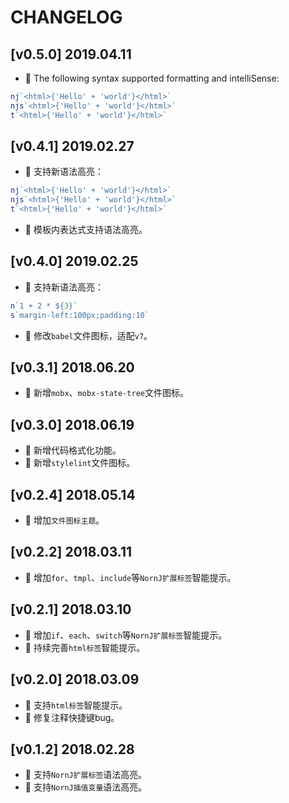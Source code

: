 # CHANGELOG

## [v0.5.0] 2019.04.11

* 🌟 The following syntax supported formatting and intelliSense:

```js
nj`<html>{'Hello' + 'world'}</html>`
njs`<html>{'Hello' + 'world'}</html>`
t`<html>{'Hello' + 'world'}</html>`
```

## [v0.4.1] 2019.02.27

* 🌟 支持新语法高亮：

```js
nj`<html>{'Hello' + 'world'}</html>`
njs`<html>{'Hello' + 'world'}</html>`
t`<html>{'Hello' + 'world'}</html>`
```

* 🌟 模板内表达式支持语法高亮。

## [v0.4.0] 2019.02.25

* 🌟 支持新语法高亮：

```js
n`1 + 2 * ${3}`
s`margin-left:100px;padding:10`
```

* 🐞 修改`babel`文件图标，适配`v7`。

## [v0.3.1] 2018.06.20

* 🌟 新增`mobx`、`mobx-state-tree`文件图标。

## [v0.3.0] 2018.06.19

* 🌟 新增代码格式化功能。
* 🌟 新增`stylelint`文件图标。

## [v0.2.4] 2018.05.14

* 🌟 增加`文件图标主题`。

## [v0.2.2] 2018.03.11

* 🌟 增加`for`、`tmpl`、`include`等`NornJ扩展标签`智能提示。

## [v0.2.1] 2018.03.10

* 🌟 增加`if`、`each`、`switch`等`NornJ扩展标签`智能提示。
* 🌟 持续完善`html标签`智能提示。

## [v0.2.0] 2018.03.09

* 🌟 支持`html标签`智能提示。
* 🐞 修复注释快捷键bug。

## [v0.1.2] 2018.02.28

* 🌟 支持`NornJ扩展标签`语法高亮。
* 🌟 支持`NornJ插值变量`语法高亮。